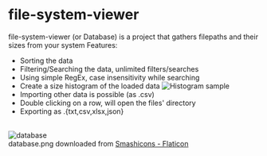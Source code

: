 # file-system-viewer
file-system-viewer (or Database) is a project that gathers filepaths and their sizes from your system
Features:
- Sorting the data
- Filtering/Searching the data, unlimited filters/searches
- Using simple RegEx, case insensitivity while searching
- Create a size histogram of the loaded data
![Histogram sample](https://user-images.githubusercontent.com/95504963/159956394-d2bf1f7e-8be6-4f37-81ea-24e9be6c9cac.png)
- Importing other data is possible (as .csv)
- Double clicking on a row, will open the files' directory
- Exporting as .{txt,csv,xlsx,json}

<br>![database](https://user-images.githubusercontent.com/95504963/154506481-7baf44f2-6dab-4d58-8a6a-fc5e2ccc032c.png)<br>
database.png downloaded from
<a href="https://www.flaticon.com/free-icons/database" title="database icons">Smashicons - Flaticon</a>
